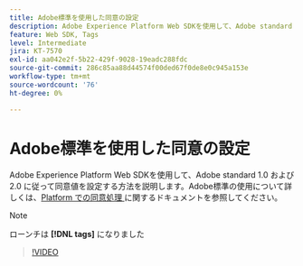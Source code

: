 ```yaml
---
title: Adobe標準を使用した同意の設定
description: Adobe Experience Platform Web SDKを使用して、Adobe standard 1.0 および 2.0 に従って同意値を設定する方法を説明します。
feature: Web SDK, Tags
level: Intermediate
jira: KT-7570
exl-id: aa042e2f-5b22-429f-9028-19eadc288fdc
source-git-commit: 286c85aa88d44574f00ded67f0de8e0c945a153e
workflow-type: tm+mt
source-wordcount: '76'
ht-degree: 0%

---
```


# Adobe標準を使用した同意の設定

Adobe Experience Platform Web SDKを使用して、Adobe standard 1.0 および 2.0 に従って同意値を設定する方法を説明します。Adobe標準の使用について詳しくは、[Platform での同意処理 ](https://experienceleague.adobe.com/docs/experience-platform/landing/governance-privacy-security/consent/iab/overview.html?lang=ja) に関するドキュメントを参照してください。

>[!NOTE]
>
> ローンチは **[!DNL tags]** になりました

>[!VIDEO](https://video.tv.adobe.com/v/3448797/?learn=on&enablevpops&captions=jpn)
